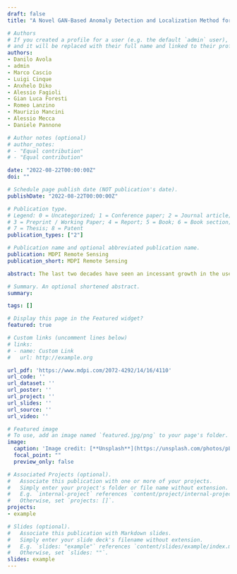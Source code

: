 ```yaml
---
draft: false
title: "A Novel GAN-Based Anomaly Detection and Localization Method for Aerial Video Surveillance at Low Altitude"

# Authors
# If you created a profile for a user (e.g. the default `admin` user), write the username (folder name) here 
# and it will be replaced with their full name and linked to their profile.
authors:
- Danilo Avola
- admin
- Marco Cascio
- Luigi Cinque
- Anxhelo Diko
- Alessio Fagioli
- Gian Luca Foresti
- Romeo Lanzino
- Maurizio Mancini
- Alessio Mecca
- Daniele Pannone

# Author notes (optional)
# author_notes:
# - "Equal contribution"
# - "Equal contribution"

date: "2022-08-22T00:00:00Z"
doi: ""

# Schedule page publish date (NOT publication's date).
publishDate: "2022-08-22T00:00:00Z"

# Publication type.
# Legend: 0 = Uncategorized; 1 = Conference paper; 2 = Journal article;
# 3 = Preprint / Working Paper; 4 = Report; 5 = Book; 6 = Book section;
# 7 = Thesis; 8 = Patent
publication_types: ["2"]

# Publication name and optional abbreviated publication name.
publication: MDPI Remote Sensing 
publication_short: MDPI Remote Sensing

abstract: The last two decades have seen an incessant growth in the use of Unmanned Aerial Vehicles (UAVs) equipped with HD cameras for developing aerial vision-based systems to support civilian and military tasks, including land monitoring, change detection, and object classification. To perform most of these tasks, the artificial intelligence algorithms usually need to know, a priori, what to look for, identify. or recognize. Actually, in most operational scenarios, such as war zones or post-disaster situations, areas and objects of interest are not decidable a priori since their shape and visual features may have been altered by events or even intentionally disguised (e.g., improvised explosive devices (IEDs)). For these reasons, in recent years, more and more research groups are investigating the design of original anomaly detection methods, which, in short, are focused on detecting samples that differ from the others in terms of visual appearance and occurrences with respect to a given environment. In this paper, we present a novel two-branch Generative Adversarial Network (GAN)-based method for low-altitude RGB aerial video surveillance to detect and localize anomalies. We have chosen to focus on the low-altitude sequences as we are interested in complex operational scenarios where even a small object or device can represent a reason for danger or attention. The proposed model was tested on the UAV Mosaicking and Change Detection (UMCD) dataset, a one-of-a-kind collection of challenging videos whose sequences were acquired between 6 and 15 m above sea level on three types of ground (i.e., urban, dirt, and countryside). Results demonstrated the effectiveness of the model in terms of Area Under the Receiving Operating Curve (AUROC) and Structural Similarity Index (SSIM), achieving an average of 97.2% and 95.7%, respectively, thus suggesting that the system can be deployed in real-world applications.

# Summary. An optional shortened abstract.
summary: 

tags: []

# Display this page in the Featured widget?
featured: true

# Custom links (uncomment lines below)
# links:
# - name: Custom Link
#   url: http://example.org

url_pdf: 'https://www.mdpi.com/2072-4292/14/16/4110'
url_code: ''
url_dataset: ''
url_poster: ''
url_project: ''
url_slides: ''
url_source: ''
url_video: ''

# Featured image
# To use, add an image named `featured.jpg/png` to your page's folder. 
image:
  caption: 'Image credit: [**Unsplash**](https://unsplash.com/photos/pLCdAaMFLTE)'
  focal_point: ""
  preview_only: false

# Associated Projects (optional).
#   Associate this publication with one or more of your projects.
#   Simply enter your project's folder or file name without extension.
#   E.g. `internal-project` references `content/project/internal-project/index.md`.
#   Otherwise, set `projects: []`.
projects:
- example

# Slides (optional).
#   Associate this publication with Markdown slides.
#   Simply enter your slide deck's filename without extension.
#   E.g. `slides: "example"` references `content/slides/example/index.md`.
#   Otherwise, set `slides: ""`.
slides: example
---
```


<!-- {{% callout note %}}
Click the *Cite* button above to demo the feature to enable visitors to import publication metadata into their reference management software.
{{% /callout %}}

{{% callout note %}}
Create your slides in Markdown - click the *Slides* button to check out the example.
{{% /callout %}}

Supplementary notes can be added here, including [code, math, and images](https://wowchemy.com/docs/writing-markdown-latex/). -->

